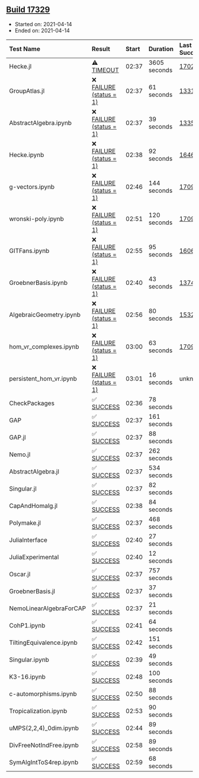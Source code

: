 ## [Build 17329](https://oscarci.mathematik.uni-kl.de/job/oscar/17329/)

* Started on: 2021-04-14
* Ended on: 2021-04-14

| Test Name    | Result | Start | Duration | Last Success | First Failure |
|:-------------|:-------|:------|:---------|:-------------|:--------------|
| Hecke.jl | ⚠ [TIMEOUT](https://oscarci.mathematik.uni-kl.de/job/oscar/17329/artifact/logs/build-17329/Hecke.jl.log) | 02:37 | 3605 seconds | [17022](https://oscarci.mathematik.uni-kl.de/job/oscar/17022/) | [17023](https://oscarci.mathematik.uni-kl.de/job/oscar/17023/) |
| GroupAtlas.jl | ❌ [FAILURE (status = 1)](https://oscarci.mathematik.uni-kl.de/job/oscar/17329/artifact/logs/build-17329/GroupAtlas.jl.log) | 02:37 | 61 seconds | [13311](https://oscarci.mathematik.uni-kl.de/job/oscar/13311/) | [13312](https://oscarci.mathematik.uni-kl.de/job/oscar/13312/) |
| AbstractAlgebra.ipynb | ❌ [FAILURE (status = 1)](https://oscarci.mathematik.uni-kl.de/job/oscar/17329/artifact/logs/build-17329/AbstractAlgebra.ipynb.log) | 02:37 | 39 seconds | [13355](https://oscarci.mathematik.uni-kl.de/job/oscar/13355/) | [13356](https://oscarci.mathematik.uni-kl.de/job/oscar/13356/) |
| Hecke.ipynb | ❌ [FAILURE (status = 1)](https://oscarci.mathematik.uni-kl.de/job/oscar/17329/artifact/logs/build-17329/Hecke.ipynb.log) | 02:38 | 92 seconds | [16463](https://oscarci.mathematik.uni-kl.de/job/oscar/16463/) | [16464](https://oscarci.mathematik.uni-kl.de/job/oscar/16464/) |
| g-vectors.ipynb | ❌ [FAILURE (status = 1)](https://oscarci.mathematik.uni-kl.de/job/oscar/17329/artifact/logs/build-17329/g-vectors.ipynb.log) | 02:46 | 144 seconds | [17099](https://oscarci.mathematik.uni-kl.de/job/oscar/17099/) | [17100](https://oscarci.mathematik.uni-kl.de/job/oscar/17100/) |
| wronski-poly.ipynb | ❌ [FAILURE (status = 1)](https://oscarci.mathematik.uni-kl.de/job/oscar/17329/artifact/logs/build-17329/wronski-poly.ipynb.log) | 02:51 | 120 seconds | [17098](https://oscarci.mathematik.uni-kl.de/job/oscar/17098/) | [17099](https://oscarci.mathematik.uni-kl.de/job/oscar/17099/) |
| GITFans.ipynb | ❌ [FAILURE (status = 1)](https://oscarci.mathematik.uni-kl.de/job/oscar/17329/artifact/logs/build-17329/GITFans.ipynb.log) | 02:55 | 95 seconds | [16068](https://oscarci.mathematik.uni-kl.de/job/oscar/16068/) | [16069](https://oscarci.mathematik.uni-kl.de/job/oscar/16069/) |
| GroebnerBasis.ipynb | ❌ [FAILURE (status = 1)](https://oscarci.mathematik.uni-kl.de/job/oscar/17329/artifact/logs/build-17329/GroebnerBasis.ipynb.log) | 02:40 | 43 seconds | [13748](https://oscarci.mathematik.uni-kl.de/job/oscar/13748/) | [13749](https://oscarci.mathematik.uni-kl.de/job/oscar/13749/) |
| AlgebraicGeometry.ipynb | ❌ [FAILURE (status = 1)](https://oscarci.mathematik.uni-kl.de/job/oscar/17329/artifact/logs/build-17329/AlgebraicGeometry.ipynb.log) | 02:56 | 80 seconds | [15322](https://oscarci.mathematik.uni-kl.de/job/oscar/15322/) | [15323](https://oscarci.mathematik.uni-kl.de/job/oscar/15323/) |
| hom_vr_complexes.ipynb | ❌ [FAILURE (status = 1)](https://oscarci.mathematik.uni-kl.de/job/oscar/17329/artifact/logs/build-17329/hom_vr_complexes.ipynb.log) | 03:00 | 63 seconds | [17099](https://oscarci.mathematik.uni-kl.de/job/oscar/17099/) | [17100](https://oscarci.mathematik.uni-kl.de/job/oscar/17100/) |
| persistent_hom_vr.ipynb | ❌ [FAILURE (status = 1)](https://oscarci.mathematik.uni-kl.de/job/oscar/17329/artifact/logs/build-17329/persistent_hom_vr.ipynb.log) | 03:01 | 16 seconds | unknown | unknown |
| CheckPackages | ✅ [SUCCESS](https://oscarci.mathematik.uni-kl.de/job/oscar/17329/artifact/logs/build-17329/CheckPackages.log) | 02:36 | 78 seconds |  |  |
| GAP | ✅ [SUCCESS](https://oscarci.mathematik.uni-kl.de/job/oscar/17329/artifact/logs/build-17329/GAP.log) | 02:37 | 161 seconds |  |  |
| GAP.jl | ✅ [SUCCESS](https://oscarci.mathematik.uni-kl.de/job/oscar/17329/artifact/logs/build-17329/GAP.jl.log) | 02:37 | 88 seconds |  |  |
| Nemo.jl | ✅ [SUCCESS](https://oscarci.mathematik.uni-kl.de/job/oscar/17329/artifact/logs/build-17329/Nemo.jl.log) | 02:37 | 262 seconds |  |  |
| AbstractAlgebra.jl | ✅ [SUCCESS](https://oscarci.mathematik.uni-kl.de/job/oscar/17329/artifact/logs/build-17329/AbstractAlgebra.jl.log) | 02:37 | 534 seconds |  |  |
| Singular.jl | ✅ [SUCCESS](https://oscarci.mathematik.uni-kl.de/job/oscar/17329/artifact/logs/build-17329/Singular.jl.log) | 02:37 | 82 seconds |  |  |
| CapAndHomalg.jl | ✅ [SUCCESS](https://oscarci.mathematik.uni-kl.de/job/oscar/17329/artifact/logs/build-17329/CapAndHomalg.jl.log) | 02:38 | 84 seconds |  |  |
| Polymake.jl | ✅ [SUCCESS](https://oscarci.mathematik.uni-kl.de/job/oscar/17329/artifact/logs/build-17329/Polymake.jl.log) | 02:37 | 468 seconds |  |  |
| JuliaInterface | ✅ [SUCCESS](https://oscarci.mathematik.uni-kl.de/job/oscar/17329/artifact/logs/build-17329/JuliaInterface.log) | 02:40 | 27 seconds |  |  |
| JuliaExperimental | ✅ [SUCCESS](https://oscarci.mathematik.uni-kl.de/job/oscar/17329/artifact/logs/build-17329/JuliaExperimental.log) | 02:40 | 12 seconds |  |  |
| Oscar.jl | ✅ [SUCCESS](https://oscarci.mathematik.uni-kl.de/job/oscar/17329/artifact/logs/build-17329/Oscar.jl.log) | 02:37 | 757 seconds |  |  |
| GroebnerBasis.jl | ✅ [SUCCESS](https://oscarci.mathematik.uni-kl.de/job/oscar/17329/artifact/logs/build-17329/GroebnerBasis.jl.log) | 02:37 | 37 seconds |  |  |
| NemoLinearAlgebraForCAP | ✅ [SUCCESS](https://oscarci.mathematik.uni-kl.de/job/oscar/17329/artifact/logs/build-17329/NemoLinearAlgebraForCAP.log) | 02:37 | 21 seconds |  |  |
| CohP1.ipynb | ✅ [SUCCESS](https://oscarci.mathematik.uni-kl.de/job/oscar/17329/artifact/logs/build-17329/CohP1.ipynb.log) | 02:41 | 64 seconds |  |  |
| TiltingEquivalence.ipynb | ✅ [SUCCESS](https://oscarci.mathematik.uni-kl.de/job/oscar/17329/artifact/logs/build-17329/TiltingEquivalence.ipynb.log) | 02:42 | 151 seconds |  |  |
| Singular.ipynb | ✅ [SUCCESS](https://oscarci.mathematik.uni-kl.de/job/oscar/17329/artifact/logs/build-17329/Singular.ipynb.log) | 02:39 | 49 seconds |  |  |
| K3-16.ipynb | ✅ [SUCCESS](https://oscarci.mathematik.uni-kl.de/job/oscar/17329/artifact/logs/build-17329/K3-16.ipynb.log) | 02:48 | 100 seconds |  |  |
| c-automorphisms.ipynb | ✅ [SUCCESS](https://oscarci.mathematik.uni-kl.de/job/oscar/17329/artifact/logs/build-17329/c-automorphisms.ipynb.log) | 02:50 | 88 seconds |  |  |
| Tropicalization.ipynb | ✅ [SUCCESS](https://oscarci.mathematik.uni-kl.de/job/oscar/17329/artifact/logs/build-17329/Tropicalization.ipynb.log) | 02:53 | 90 seconds |  |  |
| uMPS(2,2,4)_0dim.ipynb | ✅ [SUCCESS](https://oscarci.mathematik.uni-kl.de/job/oscar/17329/artifact/logs/build-17329/uMPS-2-2-4-_0dim.ipynb.log) | 02:44 | 89 seconds |  |  |
| DivFreeNotIndFree.ipynb | ✅ [SUCCESS](https://oscarci.mathematik.uni-kl.de/job/oscar/17329/artifact/logs/build-17329/DivFreeNotIndFree.ipynb.log) | 02:58 | 89 seconds |  |  |
| SymAlgIntToS4rep.ipynb | ✅ [SUCCESS](https://oscarci.mathematik.uni-kl.de/job/oscar/17329/artifact/logs/build-17329/SymAlgIntToS4rep.ipynb.log) | 02:59 | 68 seconds |  |  |
